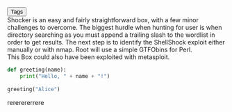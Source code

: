 <head>
  <link rel="stylesheet" type="text/css" href="/docs/button.css">
 </head>
 
<body>
  <!--   <button style="--clr:#EA00FF"><span>Tags</span><i></i></button> -->
  <!-- <button style="--clr:#FFF01F"><span>Tags</span><i></i></button> -->
  <!-- <button style="--clr:#7FFF00"><span>Tags</span><i></i></button> -->
  <!-- <button style="--clr:#FF5E00"><span>Tags</span><i></i></button> -->
  <button onclick="document.getElementById('tags').style.display='inline'" style="--clr:#8A2BE2"><span>Tags</span><i></i></button>

</body>
<div id="tags" style="display:none">
<span class="tag-back">Apache</span> <span class="tag-back">Web</span> <span class="tag-back">Outdated Software</span> <span class="tag-back">Metasploit</span> <span class="tag-back">Bash</span> <span class="tag-back">Web Site Structure Discovery</span> <span class="tag-back">SUDO Exploitation</span> <span class="tag-back">Remote Code Execution</span>
</div>                            
<br>
Shocker is an easy and fairly straightforward box, with a few minor challenges to overcome. The biggest hurdle when hunting for user is when directory searching as you must append a trailing slash to the wordlist in order to get results. The next step is to identify the ShellShock exploit either manually or with nmap. Root will use a simple GTFObins for Perl.
<br>
This Box could also have been exploited with metasploit.  






```python
def greeting(name):
    print("Hello, " + name + "!")
    
greeting("Alice")
```
rererererrere
